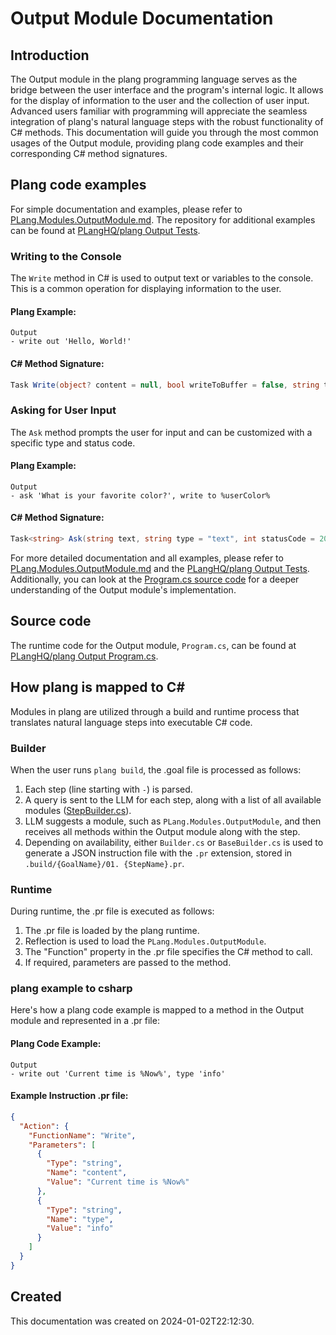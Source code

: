 
# Output Module Documentation

## Introduction
The Output module in the plang programming language serves as the bridge between the user interface and the program's internal logic. It allows for the display of information to the user and the collection of user input. Advanced users familiar with programming will appreciate the seamless integration of plang's natural language steps with the robust functionality of C# methods. This documentation will guide you through the most common usages of the Output module, providing plang code examples and their corresponding C# method signatures.

## Plang code examples
For simple documentation and examples, please refer to [PLang.Modules.OutputModule.md](./PLang.Modules.OutputModule.md). The repository for additional examples can be found at [PLangHQ/plang Output Tests](https://github.com/PLangHQ/plang/tree/main/Tests/Output).

### Writing to the Console
The `Write` method in C# is used to output text or variables to the console. This is a common operation for displaying information to the user.

#### Plang Example:
```plang
Output
- write out 'Hello, World!'
```

#### C# Method Signature:
```csharp
Task Write(object? content = null, bool writeToBuffer = false, string type = "text", int statusCode = 200)
```

### Asking for User Input
The `Ask` method prompts the user for input and can be customized with a specific type and status code.

#### Plang Example:
```plang
Output
- ask 'What is your favorite color?', write to %userColor%
```

#### C# Method Signature:
```csharp
Task<string> Ask(string text, string type = "text", int statusCode = 200)
```

For more detailed documentation and all examples, please refer to [PLang.Modules.OutputModule.md](./PLang.Modules.OutputModule.md) and the [PLangHQ/plang Output Tests](https://github.com/PLangHQ/plang/tree/main/Tests/Output). Additionally, you can look at the [Program.cs source code](https://github.com/PLangHQ/plang/tree/main/PLang/Modules/PLang.Modules.OutputModule/Program.cs) for a deeper understanding of the Output module's implementation.

## Source code
The runtime code for the Output module, `Program.cs`, can be found at [PLangHQ/plang Output Program.cs](https://github.com/PLangHQ/plang/tree/main/PLang/Modules/PLang.Modules.OutputModule/Program.cs).

## How plang is mapped to C#
Modules in plang are utilized through a build and runtime process that translates natural language steps into executable C# code.

### Builder
When the user runs `plang build`, the .goal file is processed as follows:
1. Each step (line starting with `-`) is parsed.
2. A query is sent to the LLM for each step, along with a list of all available modules ([StepBuilder.cs](https://github.com/PLangHQ/plang/blob/main/PLang/Building/StepBuilder.cs)).
3. LLM suggests a module, such as `PLang.Modules.OutputModule`, and then receives all methods within the Output module along with the step.
4. Depending on availability, either `Builder.cs` or `BaseBuilder.cs` is used to generate a JSON instruction file with the `.pr` extension, stored in `.build/{GoalName}/01. {StepName}.pr`.

### Runtime
During runtime, the .pr file is executed as follows:
1. The .pr file is loaded by the plang runtime.
2. Reflection is used to load the `PLang.Modules.OutputModule`.
3. The "Function" property in the .pr file specifies the C# method to call.
4. If required, parameters are passed to the method.

### plang example to csharp
Here's how a plang code example is mapped to a method in the Output module and represented in a .pr file:

#### Plang Code Example:
```plang
Output
- write out 'Current time is %Now%', type 'info'
```

#### Example Instruction .pr file:
```json
{
  "Action": {
    "FunctionName": "Write",
    "Parameters": [
      {
        "Type": "string",
        "Name": "content",
        "Value": "Current time is %Now%"
      },
      {
        "Type": "string",
        "Name": "type",
        "Value": "info"
      }
    ]
  }
}
```

## Created
This documentation was created on 2024-01-02T22:12:30.
